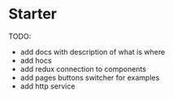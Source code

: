 # Starter

TODO:

- add docs with description of what is where
- add hocs
- add redux connection to components
- add pages buttons switcher for examples
- add http service

